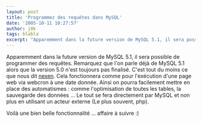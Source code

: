 ```yaml
---
layout: post
title: 'Programmez des requêtes dans MySQL'
date: '2005-10-11 10:27:57'
author: j0k
tags: blabla
excerpt: "Apparemment dans la future version de MySQL 5.1, il sera possible de programmer des requêtes. Remarquez que l'on parle déjà de MySQL 5.1 alors que la version 5.0 n'est toujours pas finalisé.     \nC'est tout du moins ce que nous dit [nexen](http://www.nexen.net/news/gen.php/2005/10/11/4655,0,0,0,0.php). Cela fonctionnera comme pour l'exécution d'une page      …"
---
```


Apparemment dans la future version de MySQL 5.1, il sera possible de programmer des requêtes. Remarquez que l'on parle déjà de MySQL 5.1 alors que la version 5.0 n'est toujours pas finalisé.
C'est tout du moins ce que nous dit [nexen](http://www.nexen.net/news/gen.php/2005/10/11/4655,0,0,0,0.php). Cela fonctionnera comme pour l'exécution d'une page web via webcron à une date donnée. Ainsi on pourra facilement mettre en place des automatismes : comme l'optimisation de toutes les tables, la sauvegarde des données ... Le tout se fera directement par MySQL et non plus en utilisant un acteur externe (Le plus souvent, php).

Voilà une bien belle fonctionnalité ... affaire à suivre :)
